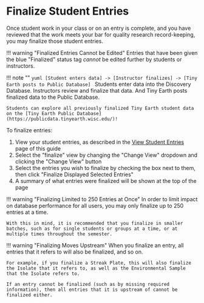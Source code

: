 # Finalize Student Entries

Once student work in your class or on an entry is complete, and you have reviewed that the work meets your bar for quality research record-keeping, you may finalize those student entries.

!!! warning "Finalized Entries Cannot be Edited"
    Entries that have been given the blue "Finalized" status tag *cannot* be edited further by students or instructors.

!!! note ""
    ```yuml
    [Student enters data] -> [Instructor finalizes] -> [Tiny Earth posts to Public Database]
    ``` Students enter data into the Discovery Database. Instructors review and finalize that data. And Tiny Earth posts finalized data to the Public Database.

    Students can explore all previously finalized Tiny Earth student data on the [Tiny Earth Public Database](https://publicdata.tinyearth.wisc.edu/)!

To finalize entries:

1. View your student entries, as described in the [View Student Entries](viewing.md) page of this guide
2. Select the "finalize" view by changing the "Change View" dropdown and clicking the "Change View" button 
3. Select the entries you wish to finalize by checking the box next to them, then click "Finalize Displayed Selected Entries"
4. A summary of what entries were finalized will be shown at the top of the page

!!! warning "Finalizing Limited to 250 Entries at Once"
    In order to limit impact on database performance for all users, you may only finalize up to 250 entries at a time.

    With this in mind, it is recommended that you finalize in smaller batches, such as for single students or groups at a time, or at multiple times throughout the semester.

!!! warning "Finalizing Moves Upstream"
    When you finalize an entry, all entries that it refers to will also be finalized, and so on.

    For example, if you finalize a Streak Plate, this will also finalize the Isolate that it refers to, as well as the Environmental Sample that the Isolate refers to.

    If an entry cannot be finalized (such as by missing required information), then all entries that it is upstream of cannot be finalized either.
